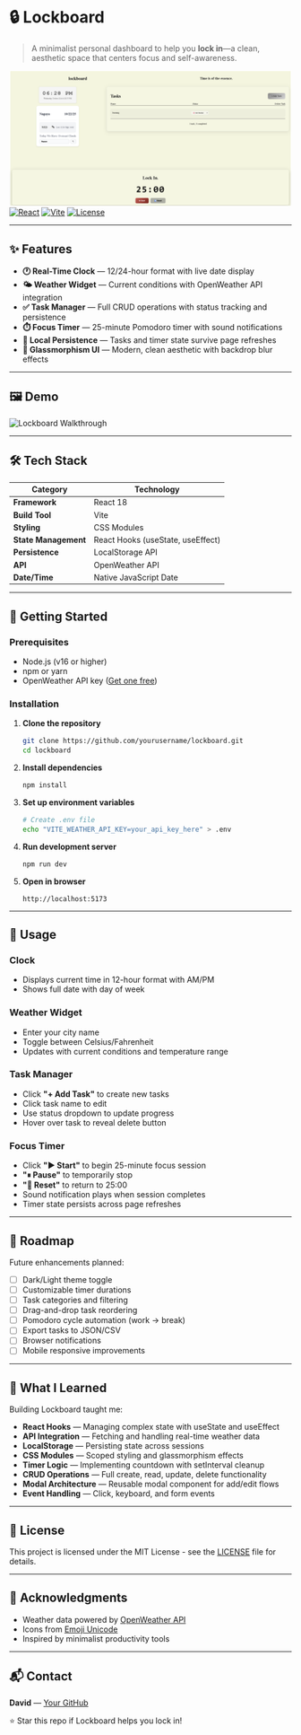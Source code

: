 # 🔒 Lockboard

> A minimalist personal dashboard to help you **lock in**—a clean, aesthetic space that centers focus and self-awareness.

![Lockboard Preview](/public/lockboard.png)
[![React](https://img.shields.io/badge/React-18.x-61dafb?logo=react)](https://reactjs.org/)
[![Vite](https://img.shields.io/badge/Vite-5.x-646cff?logo=vite)](https://vitejs.dev/)
[![License](https://img.shields.io/badge/license-MIT-blue.svg)](LICENSE)

---

## ✨ Features

- **🕐 Real-Time Clock** — 12/24-hour format with live date display
- **🌤️ Weather Widget** — Current conditions with OpenWeather API integration
- **✅ Task Manager** — Full CRUD operations with status tracking and persistence
- **⏱️ Focus Timer** — 25-minute Pomodoro timer with sound notifications
- **💾 Local Persistence** — Tasks and timer state survive page refreshes
- **🎨 Glassmorphism UI** — Modern, clean aesthetic with backdrop blur effects

---

## 🖼️ Demo

<img src='https://i.imgur.com/0lrSwMY.gif' title='Video Walkthrough' width='' alt='Lockboard Walkthrough' />

---

## 🛠️ Tech Stack

| Category | Technology |
|----------|-----------|
| **Framework** | React 18 |
| **Build Tool** | Vite |
| **Styling** | CSS Modules |
| **State Management** | React Hooks (useState, useEffect) |
| **Persistence** | LocalStorage API |
| **API** | OpenWeather API |
| **Date/Time** | Native JavaScript Date |

---

## 🚀 Getting Started

### Prerequisites
- Node.js (v16 or higher)
- npm or yarn
- OpenWeather API key ([Get one free](https://openweathermap.org/api))

### Installation

1. **Clone the repository**
   ```bash
   git clone https://github.com/yourusername/lockboard.git
   cd lockboard
   ```

2. **Install dependencies**
   ```bash
   npm install
   ```

3. **Set up environment variables**
   ```bash
   # Create .env file
   echo "VITE_WEATHER_API_KEY=your_api_key_here" > .env
   ```

4. **Run development server**
   ```bash
   npm run dev
   ```

5. **Open in browser**
   ```
   http://localhost:5173
   ```

---

## 📖 Usage

### Clock
- Displays current time in 12-hour format with AM/PM
- Shows full date with day of week

### Weather Widget
- Enter your city name
- Toggle between Celsius/Fahrenheit
- Updates with current conditions and temperature range

### Task Manager
- Click **"+ Add Task"** to create new tasks
- Click task name to edit
- Use status dropdown to update progress
- Hover over task to reveal delete button

### Focus Timer
- Click **"▶ Start"** to begin 25-minute focus session
- **"⏸ Pause"** to temporarily stop
- **"🔄 Reset"** to return to 25:00
- Sound notification plays when session completes
- Timer state persists across page refreshes

---

## 🎯 Roadmap

Future enhancements planned:

- [ ] Dark/Light theme toggle
- [ ] Customizable timer durations
- [ ] Task categories and filtering
- [ ] Drag-and-drop task reordering
- [ ] Pomodoro cycle automation (work → break)
- [ ] Export tasks to JSON/CSV
- [ ] Browser notifications
- [ ] Mobile responsive improvements

---

## 🧠 What I Learned

Building Lockboard taught me:

- **React Hooks** — Managing complex state with useState and useEffect
- **API Integration** — Fetching and handling real-time weather data
- **LocalStorage** — Persisting state across sessions
- **CSS Modules** — Scoped styling and glassmorphism effects
- **Timer Logic** — Implementing countdown with setInterval cleanup
- **CRUD Operations** — Full create, read, update, delete functionality
- **Modal Architecture** — Reusable modal component for add/edit flows
- **Event Handling** — Click, keyboard, and form events

---

## 📝 License

This project is licensed under the MIT License - see the [LICENSE](LICENSE) file for details.

---

## 🙏 Acknowledgments

- Weather data powered by [OpenWeather API](https://openweathermap.org/)
- Icons from [Emoji Unicode](https://unicode.org/emoji/)
- Inspired by minimalist productivity tools

---

## 📬 Contact

**David** — [Your GitHub](https://github.com/yourusername)

⭐ Star this repo if Lockboard helps you lock in!